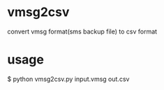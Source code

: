 # vmsg2csv
convert vmsg format(sms backup file) to csv format

# usage
$ python vmsg2csv.py input.vmsg out.csv
